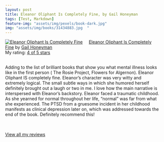 ```yaml
---
layout: post
title: Eleanor Oliphant Is Completely Fine, by Gail Honeyman             
tags: [Test, Markdown]
feature-img: "assets/img/pexels/book-dark.jpg"             
img: "assets/img/books/31434883.jpg  "
---
```

             
<a href= "https://www.goodreads.com/book/show/31434883-eleanor-oliphant-is-completely-fine" style= "float: left; padding-right: 20px"><img border="0" alt= "Eleanor Oliphant Is Completely Fine" src= "https://images.gr-assets.com/books/1493724347m/31434883.jpg" /></a><a href="https://www.goodreads.com/book/show/31434883-eleanor-oliphant-is-completely-fine">Eleanor Oliphant Is Completely Fine</a> by <a href="https://www.goodreads.com/author/show/14558709.Gail_Honeyman">Gail Honeyman</a><br/> My rating: <a href="https://www.goodreads.com/review/show/2059202029"> 4 of 5 stars</a><br /><br />


Adding to the list of brilliant books that show you what mental illness looks like in the first person ( The Rosie Project, Flowers for Algernon). Eleanor Oliphant IS completely fine. Eleanor’s character was very witty and extremely logical. The small subtle ways in which she humored herself definitely brought out a laugh or two in me. I love how the main narrative is interspersed with Eleanor’s backstory. Eleanor faced a traumatic childhood. As she yearned for normal throughout her life, “normal” was far from what she experienced. The PTSD from a gruesome incident in her childhood manifests as clinical depression later on, which was addressed towards the end of the book. Definitely recommend this!

<br/><br/><a href="https://www.goodreads.com/review/list/16616412-nandita-damaraju">View all my reviews</a>